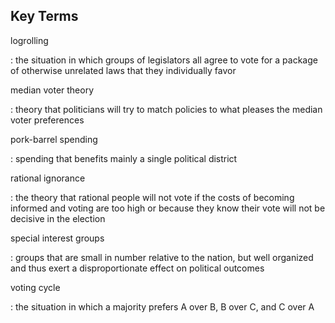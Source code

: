 ## Key Terms

logrolling

:   the situation in which groups of legislators all agree to vote for a
    package of otherwise unrelated laws that they individually favor

median voter theory

:   theory that politicians will try to match policies to what pleases
    the median voter preferences

pork-barrel spending

:   spending that benefits mainly a single political district

rational ignorance

:   the theory that rational people will not vote if the costs of
    becoming informed and voting are too high or because they know their
    vote will not be decisive in the election

special interest groups

:   groups that are small in number relative to the nation, but well
    organized and thus exert a disproportionate effect on political
    outcomes

voting cycle

:   the situation in which a majority prefers A over B, B over C, and C
    over A
